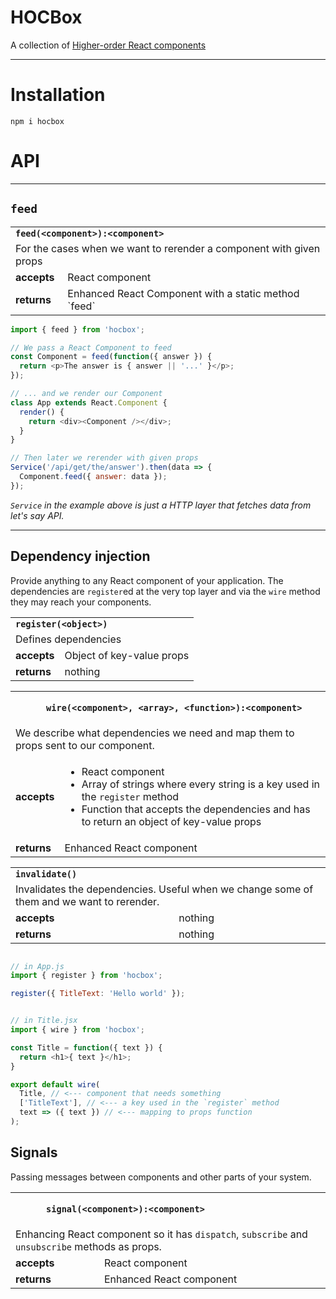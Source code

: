 # HOCBox

A collection of [Higher-order React components](https://github.com/krasimir/react-in-patterns/tree/master/patterns/higher-order-components)

---

# Installation

`npm i hocbox`

# API

---

## `feed`

<table>
  <tbody>
  <tr>
    <td colspan="2"><strong><code>feed(&lt;component>):&lt;component></code></strong></td>
  </tr>
  <tr>
    <td colspan="2">For the cases when we want to rerender a component with given props</td>
  </tr>
  <tr>
    <td><strong>accepts</strong></td>
    <td>React component</td>
  </tr>
  <tr>
    <td><strong>returns</strong></td>
    <td>Enhanced React Component with a static method `feed`</td>
  </tr>
  </tbody>
</table>


```js
import { feed } from 'hocbox';

// We pass a React Component to feed
const Component = feed(function({ answer }) {
  return <p>The answer is { answer || '...' }</p>;
});

// ... and we render our Component
class App extends React.Component {
  render() {
    return <div><Component /></div>;
  }
}

// Then later we rerender with given props
Service('/api/get/the/answer').then(data => {
  Component.feed({ answer: data });
});


```

*`Service` in the example above is just a HTTP layer that fetches data from let's say API.*

---

## Dependency injection

Provide anything to any React component of your application. The dependencies are `register`ed at the very top layer and via the `wire` method they may reach your components.

<table>
  <tbody>
  <tr>
    <td colspan="2"><strong><code>register(&lt;object>)</code></strong></td>
  </tr>
  <tr>
    <td colspan="2">Defines dependencies</td>
  </tr>
  <tr>
    <td><strong>accepts</strong></td>
    <td>Object of key-value props</td>
  </tr>
  <tr>
    <td><strong>returns</strong></td>
    <td>nothing</td>
  </tr>
  </tbody>
</table>

<table>
  <tbody>
  <tr>
    <td colspan="2"><strong><code>
      wire(&lt;component>, &lt;array>, &lt;function>):&lt;component>
    </code></strong></td>
  </tr>
  <tr>
    <td colspan="2">We describe what dependencies we need and map them to props sent to our component.</td>
  </tr>
  <tr>
    <td><strong>accepts</strong></td>
    <td>
      <ul>
        <li>React component</li>
        <li>Array of strings where every string is a key used in the <code>register</code> method</li>
        <li>Function that accepts the dependencies and has to return an object of key-value props</li>
      </ul>
    </td>
  </tr>
  <tr>
    <td><strong>returns</strong></td>
    <td>Enhanced React component</td>
  </tr>
  </tbody>
</table>

<table>
  <tbody>
  <tr>
    <td colspan="2"><strong><code>invalidate()</code></strong></td>
  </tr>
  <tr>
    <td colspan="2">Invalidates the dependencies. Useful when we change some of them and we want to rerender.</td>
  </tr>
  <tr>
    <td><strong>accepts</strong></td>
    <td>nothing</td>
  </tr>
  <tr>
    <td><strong>returns</strong></td>
    <td>nothing</td>
  </tr>
  </tbody>
</table>

```js

// in App.js
import { register } from 'hocbox';

register({ TitleText: 'Hello world' });


// in Title.jsx
import { wire } from 'hocbox';

const Title = function({ text }) {
  return <h1>{ text }</h1>;
}

export default wire(
  Title, // <--- component that needs something
  ['TitleText'], // <--- a key used in the `register` method
  text => ({ text }) // <--- mapping to props function
);
```

## Signals

Passing messages between components and other parts of your system.

<table>
  <tbody>
  <tr>
    <td colspan="2"><strong><code>
      signal(&lt;component>):&lt;component>
    </code></strong></td>
  </tr>
  <tr>
    <td colspan="2">Enhancing React component so it has <code>dispatch</code>, <code>subscribe</code> and <code>unsubscribe</code> methods as props.</td>
  </tr>
  <tr>
    <td><strong>accepts</strong></td>
    <td>React component</td>
  </tr>
  <tr>
    <td><strong>returns</strong></td>
    <td>Enhanced React component</td>
  </tr>
  </tbody>
</table>